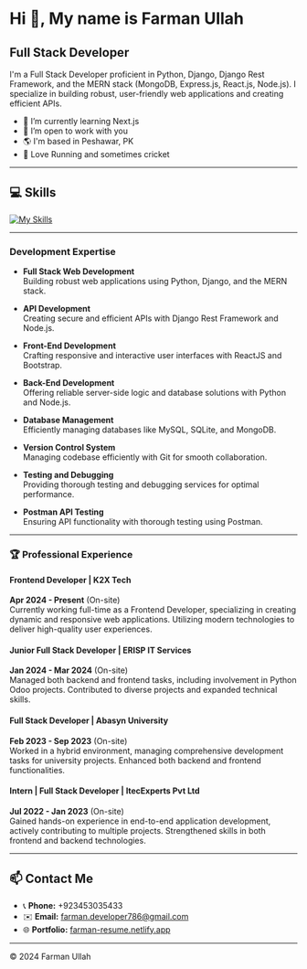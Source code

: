 # Hi 👋, My name is Farman Ullah
## Full Stack Developer

I'm a Full Stack Developer proficient in Python, Django, Django Rest Framework, and the MERN stack (MongoDB, Express.js, React.js, Node.js). I specialize in building robust, user-friendly web applications and creating efficient APIs.  

- 🌱 I’m currently learning Next.js
- 💞️ I’m open to work with you
- 🌎 I'm based in Peshawar, PK
- 🎽 Love Running and sometimes cricket

---

## 💻 Skills  
[![My Skills](https://skillicons.dev/icons?i=html,css,bootstrap,tailwindcss,js,typescript,react,redux,nodejs,python,django,mysql,mongodb,git,postman)](https://skillicons.dev)

---

### Development Expertise

- **Full Stack Web Development**  
  Building robust web applications using Python, Django, and the MERN stack.
  
- **API Development**  
  Creating secure and efficient APIs with Django Rest Framework and Node.js.
  
- **Front-End Development**  
  Crafting responsive and interactive user interfaces with ReactJS and Bootstrap.
  
- **Back-End Development**  
  Offering reliable server-side logic and database solutions with Python and Node.js.
  
- **Database Management**  
  Efficiently managing databases like MySQL, SQLite, and MongoDB.
  
- **Version Control System**  
  Managing codebase efficiently with Git for smooth collaboration.
  
- **Testing and Debugging**  
  Providing thorough testing and debugging services for optimal performance.
  
- **Postman API Testing**  
  Ensuring API functionality with thorough testing using Postman.

---

### 🏆 Professional Experience  

#### Frontend Developer | **K2X Tech**  
**Apr 2024 - Present** (On-site)  
Currently working full-time as a Frontend Developer, specializing in creating dynamic and responsive web applications. Utilizing modern technologies to deliver high-quality user experiences.

#### Junior Full Stack Developer | **ERISP IT Services**  
**Jan 2024 - Mar 2024** (On-site)  
Managed both backend and frontend tasks, including involvement in Python Odoo projects. Contributed to diverse projects and expanded technical skills.

#### Full Stack Developer | **Abasyn University**  
**Feb 2023 - Sep 2023** (On-site)  
Worked in a hybrid environment, managing comprehensive development tasks for university projects. Enhanced both backend and frontend functionalities.

#### Intern | Full Stack Developer | **ItecExperts Pvt Ltd**  
**Jul 2022 - Jan 2023** (On-site)  
Gained hands-on experience in end-to-end application development, actively contributing to multiple projects. Strengthened skills in both frontend and backend technologies.

---

## 📫 Contact Me  
- 📞 **Phone:** +923453035433  
- ✉️ **Email:** farman.developer786@gmail.com  
- 🌐 **Portfolio:** [farman-resume.netlify.app](https://farman-resume.netlify.app)  

---

© 2024 Farman Ullah
